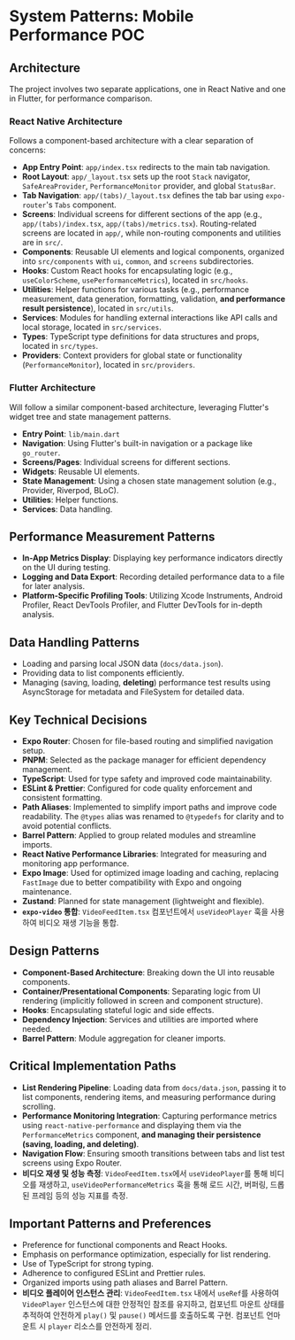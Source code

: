 # System Patterns: Mobile Performance POC

## Architecture

The project involves two separate applications, one in React Native and one in Flutter, for performance comparison.

### React Native Architecture

Follows a component-based architecture with a clear separation of concerns:

- **App Entry Point**: `app/index.tsx` redirects to the main tab navigation.
- **Root Layout**: `app/_layout.tsx` sets up the root `Stack` navigator, `SafeAreaProvider`, `PerformanceMonitor` provider, and global `StatusBar`.
- **Tab Navigation**: `app/(tabs)/_layout.tsx` defines the tab bar using `expo-router`'s `Tabs` component.
- **Screens**: Individual screens for different sections of the app (e.g., `app/(tabs)/index.tsx`, `app/(tabs)/metrics.tsx`). Routing-related screens are located in `app/`, while non-routing components and utilities are in `src/`.
- **Components**: Reusable UI elements and logical components, organized into `src/components` with `ui`, `common`, and `screens` subdirectories.
- **Hooks**: Custom React hooks for encapsulating logic (e.g., `useColorScheme`, `usePerformanceMetrics`), located in `src/hooks`.
- **Utilities**: Helper functions for various tasks (e.g., performance measurement, data generation, formatting, validation, **and performance result persistence**), located in `src/utils`.
- **Services**: Modules for handling external interactions like API calls and local storage, located in `src/services`.
- **Types**: TypeScript type definitions for data structures and props, located in `src/types`.
- **Providers**: Context providers for global state or functionality (`PerformanceMonitor`), located in `src/providers`.

### Flutter Architecture

Will follow a similar component-based architecture, leveraging Flutter's widget tree and state management patterns.

- **Entry Point**: `lib/main.dart`
- **Navigation**: Using Flutter's built-in navigation or a package like `go_router`.
- **Screens/Pages**: Individual screens for different sections.
- **Widgets**: Reusable UI elements.
- **State Management**: Using a chosen state management solution (e.g., Provider, Riverpod, BLoC).
- **Utilities**: Helper functions.
- **Services**: Data handling.

## Performance Measurement Patterns

- **In-App Metrics Display**: Displaying key performance indicators directly on the UI during testing.
- **Logging and Data Export**: Recording detailed performance data to a file for later analysis.
- **Platform-Specific Profiling Tools**: Utilizing Xcode Instruments, Android Profiler, React DevTools Profiler, and Flutter DevTools for in-depth analysis.

## Data Handling Patterns

- Loading and parsing local JSON data (`docs/data.json`).
- Providing data to list components efficiently.
- Managing (saving, loading, **deleting**) performance test results using AsyncStorage for metadata and FileSystem for detailed data.

## Key Technical Decisions

- **Expo Router**: Chosen for file-based routing and simplified navigation setup.
- **PNPM**: Selected as the package manager for efficient dependency management.
- **TypeScript**: Used for type safety and improved code maintainability.
- **ESLint & Prettier**: Configured for code quality enforcement and consistent formatting.
- **Path Aliases**: Implemented to simplify import paths and improve code readability. The `@types` alias was renamed to `@typedefs` for clarity and to avoid potential conflicts.
- **Barrel Pattern**: Applied to group related modules and streamline imports.
- **React Native Performance Libraries**: Integrated for measuring and monitoring app performance.
- **Expo Image**: Used for optimized image loading and caching, replacing `FastImage` due to better compatibility with Expo and ongoing maintenance.
- **Zustand**: Planned for state management (lightweight and flexible).
- **`expo-video` 통합**: `VideoFeedItem.tsx` 컴포넌트에서 `useVideoPlayer` 훅을 사용하여 비디오 재생 기능을 통합.

## Design Patterns

- **Component-Based Architecture**: Breaking down the UI into reusable components.
- **Container/Presentational Components**: Separating logic from UI rendering (implicitly followed in screen and component structure).
- **Hooks**: Encapsulating stateful logic and side effects.
- **Dependency Injection**: Services and utilities are imported where needed.
- **Barrel Pattern**: Module aggregation for cleaner imports.

## Critical Implementation Paths

- **List Rendering Pipeline**: Loading data from `docs/data.json`, passing it to list components, rendering items, and measuring performance during scrolling.
- **Performance Monitoring Integration**: Capturing performance metrics using `react-native-performance` and displaying them via the `PerformanceMetrics` component, **and managing their persistence (saving, loading, and deleting)**.
- **Navigation Flow**: Ensuring smooth transitions between tabs and list test screens using Expo Router.
- **비디오 재생 및 성능 측정**: `VideoFeedItem.tsx`에서 `useVideoPlayer`를 통해 비디오를 재생하고, `useVideoPerformanceMetrics` 훅을 통해 로드 시간, 버퍼링, 드롭된 프레임 등의 성능 지표를 측정.

## Important Patterns and Preferences

- Preference for functional components and React Hooks.
- Emphasis on performance optimization, especially for list rendering.
- Use of TypeScript for strong typing.
- Adherence to configured ESLint and Prettier rules.
- Organized imports using path aliases and Barrel Pattern.
- **비디오 플레이어 인스턴스 관리**: `VideoFeedItem.tsx` 내에서 `useRef`를 사용하여 `VideoPlayer` 인스턴스에 대한 안정적인 참조를 유지하고, 컴포넌트 마운트 상태를 추적하여 안전하게 `play()` 및 `pause()` 메서드를 호출하도록 구현. 컴포넌트 언마운트 시 `player` 리소스를 안전하게 정리.
